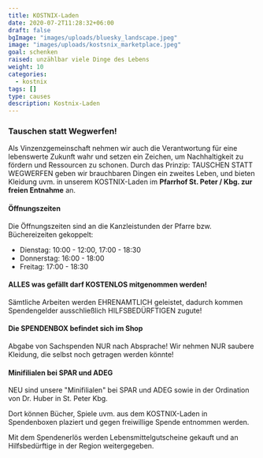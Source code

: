 ```yaml
---
title: KOSTNIX-Laden
date: 2020-07-2T11:28:32+06:00
draft: false
bgImage: "images/uploads/bluesky_landscape.jpeg"
image: "images/uploads/kostsnix_marketplace.jpeg"
goal: schenken
raised: unzählbar viele Dinge des Lebens
weight: 10
categories:
  - kostnix
tags: []
type: causes
description: Kostnix-Laden
---
```

### Tauschen statt Wegwerfen! 
Als Vinzenzgemeinschaft nehmen wir auch die Verantwortung für eine lebenswerte Zukunft wahr und setzen ein Zeichen, um Nachhaltigkeit zu fördern und Ressourcen zu schonen. 
Durch das Prinzip: TAUSCHEN STATT WEGWERFEN geben wir brauchbaren Dingen ein zweites Leben, und bieten Kleidung uvm. in unserem KOSTNIX-Laden im 
**Pfarrhof St. Peter / Kbg. zur freien Entnahme** an.
<!--more-->
#### Öffnungszeiten
Die Öffnungszeiten sind an die Kanzleistunden der Pfarre bzw. Büchereizeiten gekoppelt: 
- Dienstag: 10:00 - 12:00, 17:00 - 18:30
- Donnerstag: 16:00 - 18:00
- Freitag: 17:00 - 18:30

#### ALLES was gefällt darf KOSTENLOS mitgenommen werden!
Sämtliche Arbeiten werden EHRENAMTLICH geleistet, dadurch kommen Spendengelder ausschließlich
HILFSBEDÜRFTIGEN zugute!

#### Die SPENDENBOX befindet sich im Shop
Abgabe von Sachspenden NUR nach Absprache!
Wir nehmen NUR saubere Kleidung, die selbst noch getragen werden könnte!

#### Minifilialen bei SPAR und ADEG
NEU sind unsere "Minifilialen" bei SPAR und ADEG sowie in der Ordination von Dr. Huber in St. Peter Kbg.  

Dort können Bücher, Spiele uvm. aus dem KOSTNIX-Laden in Spendenboxen plaziert und gegen freiwillige Spende entnommen werden.  

Mit dem Spendenerlös werden Lebensmittelgutscheine gekauft und an Hilfsbedürftige in der Region weitergegeben.